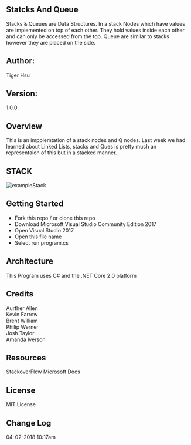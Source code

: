 ## Statcks And Queue
Stacks & Queues are Data Structures. In a stack Nodes which have values are 
implemented on top of each other. They hold values inside each other and can 
only be accessed from the top. Queue are similar to stacks however they are placed
on the side. 

## Author:
Tiger Hsu

## Version:
1.0.0 

## Overview
This is an impplemtation of a stack nodes and Q nodes. Last week we had learned about Linked Lists,
stacks and Ques is pretty much an representaion of this but in a stacked manner.


## STACK
![exampleStack](/StaksAndQueue/STACK.bmp/)


## Getting Started
- Fork this repo / or clone this repo
- Download Microsoft Visual Studio Community Edition 2017
- Open Visual Studio 2017
- Open this file name 
- Select run program.cs

## Architecture
This  Program uses C# and the .NET Core 2.0 platform

## Credits
Aurther Allen <br>
Kevin Farrow <br>
Brent William <br>
Philip Werner <br>
Josh Taylor <br>
Amanda Iverson <br>

## Resources
StackoverFlow
Microsoft Docs

## License
MIT License

## Change Log

04-02-2018 10:17am



